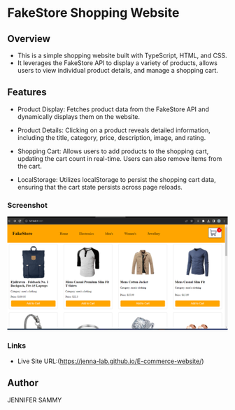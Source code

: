 # FakeStore Shopping Website
## Overview
- This is a simple shopping website built with TypeScript, HTML, and CSS. 
- It leverages the FakeStore API to display a variety of products, allows users to view individual product details, and manage a shopping cart.

## Features
- Product Display: Fetches product data from the FakeStore API and dynamically displays them on the website.

- Product Details: Clicking on a product reveals detailed information, including the title, category, price, description, image, and rating.

- Shopping Cart: Allows users to add products to the shopping cart, updating the cart count in real-time. Users can also remove items from the cart.

- LocalStorage: Utilizes localStorage to persist the shopping cart data, ensuring that the cart state persists across page reloads.

### Screenshot

![](./images/Screenshot%202023-10-26%20233900.png)


### Links
- Live Site URL:(https://jenna-lab.github.io/E-commerce-website/)

## Author
JENNIFER SAMMY


